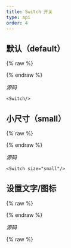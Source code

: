 ```yaml
---
title: Switch 开关
type: api
order: 4
---
```


## 默认（default）
{% raw %}
    <div class="comp-switch" id="switch_ex1"></div>
{% endraw %}

*源码*

    <Switch/>

## 小尺寸（small）
{% raw %}
    <div class="comp-switch" id="switch_ex2"></div>
{% endraw %}

*源码*

    <Switch size="small"/>


## 设置文字/图标

{% raw %}
    <div class="comp-switch" id="switch_ex3"></div>
{% endraw %}

*源码*

    



{% raw %}
    <script type="text/babel">
        var Switch = require('fui').Switch;

        ReactDOM.render(
            <div>
                <Switch/>
            </div>,
            document.getElementById('switch_ex1')
        );
        ReactDOM.render(
            <div>
               <Switch size="small"/>
            </div>,
            document.getElementById('switch_ex2')
        );
        console.log('2123');
        ReactDOM.render(
            <div>
                <Switch size="normal" checkedChildren="on" uncheckedChildren="off"></Switch>
            </div>,
            document.getElementById('switch_ex3')
        );
    </script>
{% endraw %}